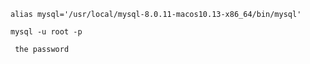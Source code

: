 ``` alias mysql='/usr/local/mysql-8.0.11-macos10.13-x86_64/bin/mysql' ```

` mysql -u root -p `

` the password`
